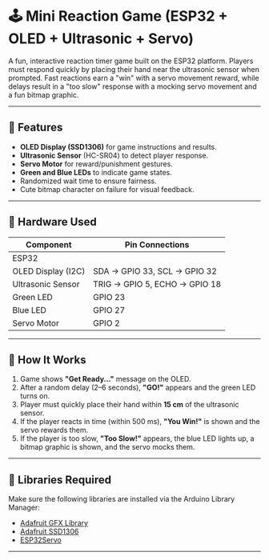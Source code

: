 # 🕹️ Mini Reaction Game (ESP32 + OLED + Ultrasonic + Servo)

A fun, interactive reaction timer game built on the ESP32 platform. Players must respond quickly by placing their hand near the ultrasonic sensor when prompted. Fast reactions earn a "win" with a servo movement reward, while delays result in a "too slow" response with a mocking servo movement and a fun bitmap graphic.

---

## 🎯 Features

- **OLED Display (SSD1306)** for game instructions and results.
- **Ultrasonic Sensor** (HC-SR04) to detect player response.
- **Servo Motor** for reward/punishment gestures.
- **Green and Blue LEDs** to indicate game states.
- Randomized wait time to ensure fairness.
- Cute bitmap character on failure for visual feedback.

---

## 🧰 Hardware Used

| Component             | Pin Connections                 |
|----------------------|----------------------------------|
| ESP32                |                                  |
| OLED Display (I2C)   | SDA → GPIO 33, SCL → GPIO 32     |
| Ultrasonic Sensor    | TRIG → GPIO 5, ECHO → GPIO 18    |
| Green LED            | GPIO 23                          |
| Blue LED             | GPIO 27                          |
| Servo Motor          | GPIO 2                           |

---

## 🚀 How It Works

1. Game shows **"Get Ready..."** message on the OLED.
2. After a random delay (2–6 seconds), **"GO!"** appears and the green LED turns on.
3. Player must quickly place their hand within **15 cm** of the ultrasonic sensor.
4. If the player reacts in time (within 500 ms), **"You Win!"** is shown and the servo rewards them.
5. If the player is too slow, **"Too Slow!"** appears, the blue LED lights up, a bitmap graphic is shown, and the servo mocks them.

---

## 🔧 Libraries Required

Make sure the following libraries are installed via the Arduino Library Manager:

- [Adafruit GFX Library](https://github.com/adafruit/Adafruit-GFX-Library)
- [Adafruit SSD1306](https://github.com/adafruit/Adafruit_SSD1306)
- [ESP32Servo](https://github.com/jkb-git/ESP32Servo)

---

